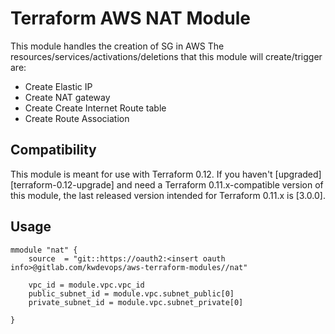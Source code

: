 # Terraform AWS NAT Module

This module handles the creation of SG in AWS
The resources/services/activations/deletions that this module will create/trigger are:
- Create Elastic IP
- Create NAT gateway
- Create Create Internet Route table
- Create Route Association 


## Compatibility

This module is meant for use with Terraform 0.12. If you haven't
[upgraded][terraform-0.12-upgrade] and need a Terraform
0.11.x-compatible version of this module, the last released version
intended for Terraform 0.11.x is [3.0.0].

## Usage

```hcl
mmodule "nat" {
    source  = "git::https://oauth2:<insert oauth info>@gitlab.com/kwdevops/aws-terraform-modules//nat" 

    vpc_id = module.vpc.vpc_id
    public_subnet_id = module.vpc.subnet_public[0]
    private_subnet_id = module.vpc.subnet_private[0]

}
```